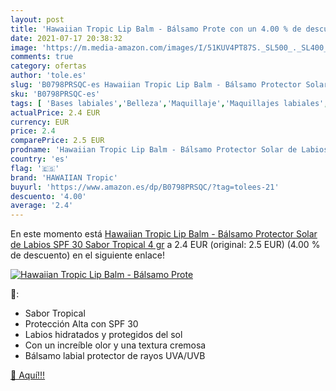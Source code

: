```yaml
---
layout: post
title: 'Hawaiian Tropic Lip Balm - Bálsamo Prote con un 4.00 % de descuento'
date: 2021-07-17 20:38:32
image: 'https://m.media-amazon.com/images/I/51KUV4PT87S._SL500_._SL400_.jpg'
comments: true
category: ofertas
author: 'tole.es'
slug: 'B0798PRSQC-es Hawaiian Tropic Lip Balm - Bálsamo Protector Solar de...'
sku: 'B0798PRSQC-es'
tags: [ 'Bases labiales','Belleza','Maquillaje','Maquillajes labiales','hawaiian tropic','protector','solar', ]
actualPrice: 2.4 EUR
currency: EUR
price: 2.4
comparePrice: 2.5 EUR
prodname: 'Hawaiian Tropic Lip Balm - Bálsamo Protector Solar de Labios SPF 30   Sabor Tropical   4 gr'
country: 'es'
flag: '🇪🇸'
brand: 'HAWAIIAN Tropic'
buyurl: 'https://www.amazon.es/dp/B0798PRSQC/?tag=tolees-21'
descuento: '4.00'
average: '2.4'
---
```


En este momento está [Hawaiian Tropic Lip Balm - Bálsamo Protector Solar de Labios SPF 30   Sabor Tropical   4 gr](https://www.amazon.es/dp/B0798PRSQC/?tag=tolees-21) a 2.4 EUR (original: 2.5 EUR) (4.00 %  de descuento) en el siguiente enlace!

[![Hawaiian Tropic Lip Balm - Bálsamo Prote](https://m.media-amazon.com/images/I/51KUV4PT87S._SL500_._SL400_.jpg)](https://www.amazon.es/dp/B0798PRSQC/?tag=tolees-21)

🔎:

- Sabor Tropical
- Protección Alta con SPF 30
- Labios hidratados y protegidos del sol
- Con un increíble olor y una textura cremosa
- Bálsamo labial protector de rayos UVA/UVB

[🛒 Aquí!!!](https://www.amazon.es/dp/B0798PRSQC/?tag=tolees-21)
